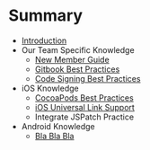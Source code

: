 # Summary

* [Introduction](README.md)
* Our Team Specific Knowledge
   * [New Member Guide](new_member_guide.md)
   * [Gitbook Best Practices](gitbook_best_practices.md)
   * [Code Signing Best Practices](code_signing_best_practices.md)
* iOS Knowledge
   * [CocoaPods Best Practices](cocoapods_best_practices.md)
   * [iOS Universal Link Support](ios_universal_link_support.md)
   * Integrate JSPatch Practice
* Android Knowledge
   * [Bla Bla Bla](bla_bla_bla.md)

